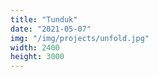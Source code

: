 ```yaml
---
title: "Tunduk"
date: "2021-05-07"
img: "/img/projects/unfold.jpg"
width: 2400
height: 3000
---
```

